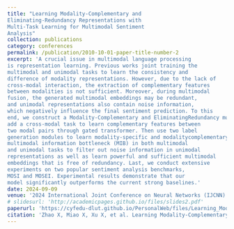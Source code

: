 ```yaml
---
title: "Learning Modality-Complementary and
Eliminating-Redundancy Representations with
Multi-Task Learning for Multimodal Sentiment
Analysis"
collection: publications
category: conferences
permalink: /publication/2010-10-01-paper-title-number-2
excerpt: 'A crucial issue in multimodal language processing
is representation learning. Previous works joint training the
multimodal and unimodal tasks to learn the consistency and
difference of modality representations. However, due to the lack of
cross-modal interaction, the extraction of complementary features
between modalities is not sufficient. Moreover, during multimodal
fusion, the generated multimodal embeddings may be redundant,
and unimodal representations also contain noise information,
which negatively influence the final sentiment prediction. To this
end, we construct a Modality-Complementary and EliminatingRedundancy multi-task learning model (MCER), and additionally
add a cross-modal task to learn complementary features between
two modal pairs through gated transformer. Then use two label
generation modules to learn modality-specific and modalitycomplementary representations. Additionally, we introduce the
multimodal information bottleneck (MIB) in both multimodal
and unimodal tasks to filter out noise information in unimodal
representations as well as learn powerful and sufficient multimodal
embeddings that is free of redundancy. Last, we conduct extensive
experiments on two popular sentiment analysis benchmarks,
MOSI and MOSEI. Experimental results demonstrate that our
model significantly outperforms the current strong baselines.'
date: 2024-09-09
venue: '2024 International Joint Conference on Neural Networks (IJCNN)'
# slidesurl: 'http://academicpages.github.io/files/slides2.pdf'
paperurl: 'https://cyfedu-dlut.github.io/PersonalWeb/files/Learning_Modality-Complementary_and_Eliminating-Redundancy_Representations_with_Multi-Task_Learning_for_Multimodal_Sentiment_Analysis.pdf'
citation: 'Zhao X, Miao X, Xu X, et al. Learning Modality-Complementary and Eliminating-Redundancy Representations with Multi-Task Learning for Multimodal Sentiment Analysis[C]//2024 International Joint Conference on Neural Networks (IJCNN). IEEE, 2024: 1-8.'
---
```

